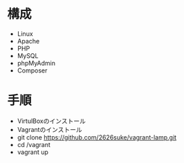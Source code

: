 # 構成
+ Linux
+ Apache
+ PHP
+ MySQL
+ phpMyAdmin
+ Composer

# 手順
+ VirtulBoxのインストール
+ Vagrantのインストール
+ git clone https://github.com/2626suke/vagrant-lamp.git
+ cd /vagrant
+ vagrant up

